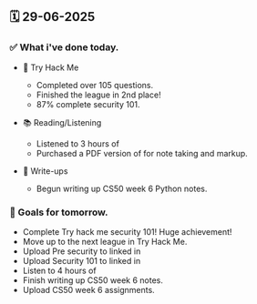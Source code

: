 ## 🗓️ 29-06-2025

### ✅ What i've done today.
- 👾 Try Hack Me
  - Completed over 105 questions.
  - Finished the league in 2nd place!
  - 87% complete security 101.

- 📚 Reading/Listening
  - Listened to 3 hours of
  - Purchased a PDF version of for note taking and markup.

- 📝 Write-ups
  - Begun writing up CS50 week 6 Python notes.
 
### 🎯 Goals for tomorrow.
- Complete Try hack me security 101! Huge achievement!
- Move up to the next league in Try Hack Me.
- Upload Pre security to linked in
- Upload Security 101 to linked in
- Listen to 4 hours of
- Finish writing up CS50 week 6 notes.
- Upload CS50 week 6 assignments.
